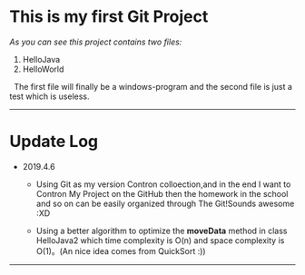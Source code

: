 # This is my first Git Project
  *As you can see this project contains two files:*
  1. HelloJava
  2. HelloWorld

<p>&nbsp;&nbsp;The first file will finally be a windows-program and the second file is just a test which is useless.</p>
<hr>

# Update Log

- 2019.4.6
   - <p>Using Git as my version Contron colloection,and in the end I want to Contron My Project on the GitHub then the homework in the school and so on can be easily organized through The Git!Sounds awesome :XD<p>
   - Using a better algorithm to optimize the **moveData** method in class HelloJava2 which time complexity is O(n) and space complexity is O(1)。(An nice idea comes from QuickSort :))

---
